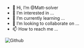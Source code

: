 - 👋 Hi, I’m @Matt-solver
- 👀 I’m interested in ...
- 🌱 I’m currently learning ...
- 💞️ I’m looking to collaborate on ...
- 📫 How to reach me ...

<!---
Matt-solver/Matt-solver is a ✨ special ✨ repository because its `README.md` (this file) appears on your GitHub profile.
You can click the Preview link to take a look at your changes.
--->
![Github](https://photos.app.goo.gl/vJhpFoRpNrs25By26)
